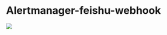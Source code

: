 # Alertmanager-feishu-webhook

![](https://github.com/Bowser1704/Alertmanager-feishu-webhook/workflows/build-test/badge.svg)

